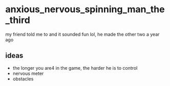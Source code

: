 # anxious_nervous_spinning_man_the_third
my friend told me to and it sounded fun lol, he made the other two a year ago

## ideas
- the longer you are4 in the game, the harder he is to control
- nervous meter
- obstacles
